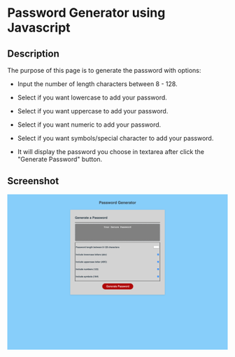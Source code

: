 # Password Generator using Javascript
## Description 
The purpose of this page is to generate the password with options:
- Input the number of length characters between 8 - 128.

- Select if you want lowercase to add your password.

- Select if you want uppercase to add your password.

- Select if you want numeric to add your password. 

- Select if you want symbols/special character to add your password.

- It will display the password you choose in textarea after click the "Generate Password" button.

## Screenshot
![Screenshot](./assets/images/screen_capture_module3.png)